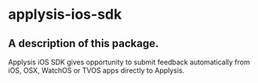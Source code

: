 # applysis-ios-sdk

## A description of this package.
Applysis iOS SDK gives opportunity to submit feedback automatically from iOS, OSX, WatchOS or TVOS apps directly to Applysis.
